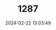 ---
title: "1287"
category: "Anetia cubana"
draft: false
date: 2024-02-22 13:03:49
languages:
  English: ["Salvin's Anetia"]
---